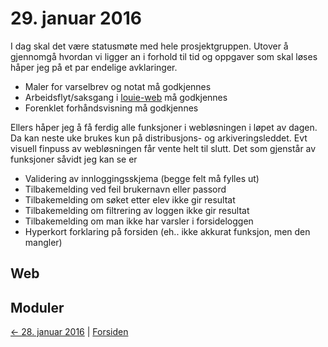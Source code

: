 # 29. januar 2016

I dag skal det være statusmøte med hele prosjektgruppen.
Utover å gjennomgå hvordan vi ligger an i forhold til tid og oppgaver som skal løses håper jeg på et par endelige avklaringer.
- Maler for varselbrev og notat må godkjennes
- Arbeidsflyt/saksgang i [louie-web]() må godkjennes
- Forenklet forhåndsvisning må godkjennes

Ellers håper jeg å få ferdig alle funksjoner i webløsningen i løpet av dagen. Da kan neste uke brukes kun på distribusjons- og arkiveringsleddet.
Evt visuell finpuss av webløsningen får vente helt til slutt. Det som gjenstår av funksjoner såvidt jeg kan se er
- Validering av innloggingsskjema (begge felt må fylles ut)
- Tilbakemelding ved feil brukernavn eller passord
- Tilbakemelding om søket etter elev ikke gir resultat
- Tilbakemelding om filtrering av loggen ikke gir resultat
- Tilbakemelding om man ikke har varsler i forsideloggen
- Hyperkort forklaring på forsiden (eh.. ikke akkurat funksjon, men den mangler)

## Web

## Moduler

[<- 28. januar 2016](2016-01-28.md)  |  [Forsiden](../index.md)